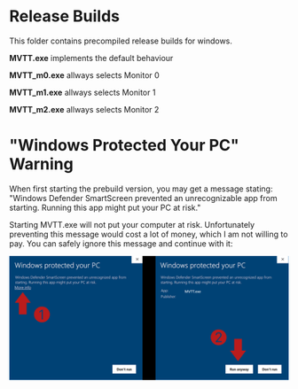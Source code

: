 # Release Builds
This folder contains precompiled release builds for windows.

**MVTT.exe** implements the default behaviour

**MVTT_m0.exe** allways selects Monitor 0

**MVTT_m1.exe** allways selects Monitor 1

**MVTT_m2.exe** allways selects Monitor 2 

# "Windows Protected Your PC" Warning
When first starting the prebuild version, you may get a message stating: "Windows Defender SmartScreen prevented an unrecognizable app from starting. Running this app might put your PC at risk."

Starting MVTT.exe will not put your computer at risk. Unfortunately preventing this message would cost a lot of money, which I am not willing to pay. You can safely ignore this message and continue with it:

![Example for Windows Defender Warning](../Images/WindowsDefender.png)
